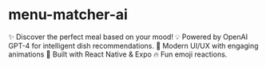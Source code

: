 # menu-matcher-ai
✨ Discover the perfect meal based on your mood! 💡 Powered by OpenAI GPT-4 for intelligent dish recommendations. 🎨 Modern UI/UX with engaging animations 📱 Built with React Native &amp; Expo 🔥 Fun emoji reactions.
